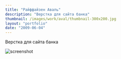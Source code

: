 ```yaml
---
title: "Райффайзен Аваль"
description: "Верстка для сайта банка"
thumbnail: /images/work/aval/thumbnail-300x200.jpg
layout: "portfolio"
date: "2009-06-04"
---
```


Верстка для сайта банка

<p style="width: 720px; max-width: 100%;">
    <img src="/images/work/aval/screenshot.jpg" alt="screenshot" />
</p>
